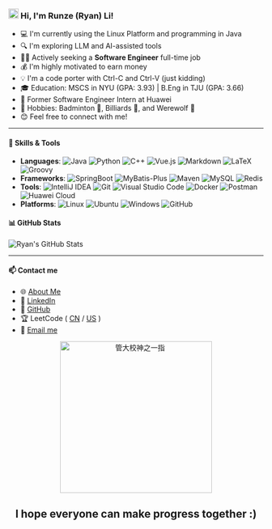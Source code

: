 ### <img src="https://raw.githubusercontent.com/MartinHeinz/MartinHeinz/master/wave.gif" width="20px"> Hi, I'm Runze (Ryan) Li!

- 💻 I'm currently using the Linux Platform and programming in Java  
- 🔍 I'm exploring LLM and AI-assisted tools
- 🧑‍💻 Actively seeking a **Software Engineer** full-time job  
- 💰 I'm highly motivated to earn money
- 💡 I'm a code porter with Ctrl-C and Ctrl-V (just kidding)
- 🎓 Education: MSCS in NYU (GPA: 3.93) | B.Eng in TJU (GPA: 3.66)
- 💼 Former Software Engineer Intern at Huawei
- 🎯 Hobbies: Badminton 🏸, Billiards 🎱, and Werewolf 🐺
- 😊 Feel free to connect with me!  

---

#### 🚀 Skills & Tools
- **Languages**: ![Java](https://img.shields.io/badge/-Java-007396?logo=java&logoColor=white) ![Python](https://img.shields.io/badge/-Python-3776AB?logo=python&logoColor=white) ![C++](https://img.shields.io/badge/-C++-00599C?logo=c%2B%2B&logoColor=white) ![Vue.js](https://img.shields.io/badge/-Vue.js-4FC08D?logo=vue.js&logoColor=white) ![Markdown](https://img.shields.io/badge/-Markdown-000000?logo=markdown&logoColor=white) ![LaTeX](https://img.shields.io/badge/-LaTeX-008080?logo=latex&logoColor=white) ![Groovy](https://img.shields.io/badge/-Groovy-4298B8?logo=apachegroovy&logoColor=white) 
- **Frameworks**: ![SpringBoot](https://img.shields.io/badge/-SpringBoot-6DB33F?logo=springboot&logoColor=white) ![MyBatis-Plus](https://img.shields.io/badge/-MyBatis--Plus-FA2D17?logo=mybatis&logoColor=white) ![Maven](https://img.shields.io/badge/-Maven-C71A36?logo=apachemaven&logoColor=white) ![MySQL](https://img.shields.io/badge/-MySQL-4479A1?logo=mysql&logoColor=white) ![Redis](https://img.shields.io/badge/-Redis-DC382D?logo=redis&logoColor=white)
- **Tools**: ![IntelliJ IDEA](https://img.shields.io/badge/-IntelliJ%20IDEA-000000?logo=intellijidea&logoColor=white) ![Git](https://img.shields.io/badge/-Git-F05032?logo=git&logoColor=white) ![Visual Studio Code](https://img.shields.io/badge/-VS%20Code-007ACC?logo=visualstudiocode&logoColor=white) ![Docker](https://img.shields.io/badge/-Docker-2496ED?logo=docker&logoColor=white) ![Postman](https://img.shields.io/badge/-Postman-FF6C37?logo=postman&logoColor=white) ![Huawei Cloud](https://img.shields.io/badge/-Huawei%20Cloud-FF0000?logo=huawei&logoColor=white)
- **Platforms**: ![Linux](https://img.shields.io/badge/-Linux-FCC624?logo=linux&logoColor=black) ![Ubuntu](https://img.shields.io/badge/-Ubuntu-E95420?logo=ubuntu&logoColor=white) ![Windows](https://img.shields.io/badge/-Windows-0078D6?logo=windows&logoColor=white) ![GitHub](https://img.shields.io/badge/-GitHub-181717?logo=github&logoColor=white)

#### 📊 GitHub Stats
![Ryan's GitHub Stats](https://github-readme-stats.vercel.app/api?username=lllirunze&show_icons=true&theme=tokyonight)   

---

#### 📫 Contact me
- 🌐 [About Me](https://lllirunze.github.io/)
- 💼 [LinkedIn](https://www.linkedin.com/in/runze-li-07a739266/)
- 🐙 [GitHub](https://github.com/lllirunze)
- 🏆 LeetCode ( [CN](https://leetcode.cn/u/nice-i3anzaiwac/) / [US](https://leetcode.com/u/lllirunze/) )
- 📧 [Email me](mailto:lirunze.me@gmail.com)

<p align="center">
  <img src="https://github.com/lllirunze/image/blob/master/%E7%AE%A1%E5%A4%A7%E6%A0%A1%E7%A5%9E%E4%B9%8B%E4%B8%80%E6%8C%87.png" alt="管大校神之一指" width="300" />
</p>
<h2 align="center"> I hope everyone can make progress together :) </h2>

<!---
Lrz266OuO/Lrz266OuO is a ✨ special ✨ repository because its `README.md` (this file) appears on your GitHub profile.
You can click the Preview link to take a look at your changes.
--->
